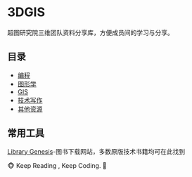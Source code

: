 # 3DGIS

超图研究院三维团队资料分享库，方便成员间的学习与分享。

## 目录

+ [编程](./0_programming.md)
+ [图形学](./1_cg.md)
+ [GIS](./2_gis.md)
+ [技术写作](./2_technical_writing.md)
+ [其他资源](./5_resources.md)

## 常用工具


[Library Genesis](http://libgen.rs/)-图书下载网站，多数原版技术书籍均可在此找到



:monkey_face: Keep Reading , Keep Coding. :see_no_evil:
